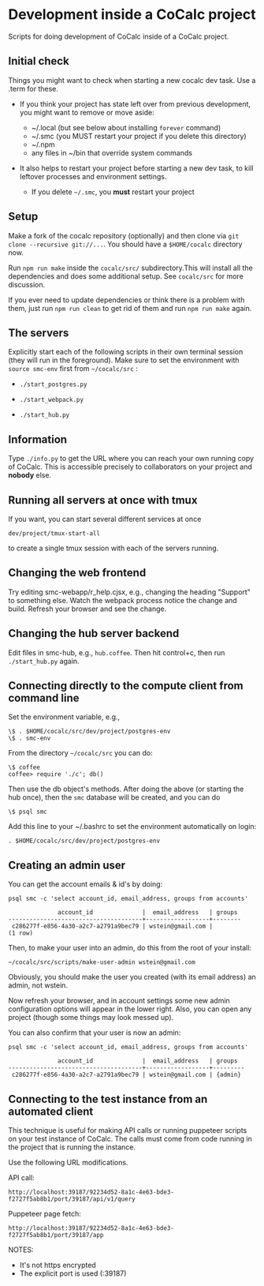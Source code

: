 # Development inside a CoCalc project

Scripts for doing development of CoCalc inside of a CoCalc project.

## Initial check

Things you might want to check when starting a new cocalc dev task. Use a .term for these.

- If you think your project has state left over from previous development, you might want to remove or move aside:
  - ~/.local (but see below about installing `forever` command)
  - ~/.smc (you MUST restart your project if you delete this directory)
  - ~/.npm
  - any files in ~/bin that override system commands

- It also helps to restart your project before starting a new dev task, to kill leftover processes and environment settings.
  - If you delete `~/.smc`, you **must** restart your project

## Setup

Make a fork of the cocalc repository (optionally) and then clone via `git clone --recursive git://...`.
You should have a `$HOME/cocalc` directory now.

Run `npm run make` inside the `cocalc/src/` subdirectory.This will install all the dependencies and does some additional setup. See `cocalc/src` for more discussion.

If you ever need to update dependencies or think there is a problem with them,
just run `npm run clean` to get rid of them and run `npm run make` again.

## The servers

Explicitly start each of the following scripts in their own terminal session (they will run in the foreground).  Make sure to set the environment with `source smc-env` first from `~/cocalc/src` :

- `./start_postgres.py`

- `./start_webpack.py`

- `./start_hub.py`

## Information

Type `./info.py` to get the URL where you can reach your own running copy of CoCalc.  This is accessible precisely to collaborators on your project and **nobody** else.

## Running all servers at once with tmux

If you want, you can start several different services at once

    dev/project/tmux-start-all

to create a single tmux session with each of the servers running.

## Changing the web frontend

Try editing smc-webapp/r_help.cjsx, e.g., changing the heading "Support" to something else.  Watch the webpack process notice the change and build.   Refresh your browser and see the change.

## Changing the hub server backend

Edit files in smc-hub, e.g., `hub.coffee`.  Then hit control+c, then run `./start_hub.py` again.  

## Connecting directly to the compute client from command line

Set the environment variable, e.g.,

    \$ . $HOME/cocalc/src/dev/project/postgres-env
    \$ . smc-env

From the directory `~/cocalc/src` you can do:

    \$ coffee
    coffee> require './c'; db()

Then use the db object's methods.  After doing the above (or starting the hub once), then the `smc` database will be created, and you can do

    \$ psql smc

Add this line to your ~/.bashrc to set the environment automatically on login:

    . $HOME/cocalc/src/dev/project/postgres-env

## Creating an admin user

You can get the account emails & id's by doing:

    psql smc -c 'select account_id, email_address, groups from accounts'

                  account_id              |  email_address   | groups
    --------------------------------------+------------------+--------
     c286277f-e856-4a30-a2c7-a2791a9bec79 | wstein@gmail.com |
    (1 row)

Then, to make your user into an admin, do this from the root of your install:

    ~/cocalc/src/scripts/make-user-admin wstein@gmail.com

Obviously, you should make the user you created (with its email address) an admin, not wstein.

Now refresh your browser, and in account settings some new admin configuration options will appear in the lower right.  Also, you can open any project (though some things may look messed up).

You can also confirm that your user is now an admin:

    psql smc -c 'select account_id, email_address, groups from accounts'

                  account_id              |  email_address   | groups
    --------------------------------------+------------------+---------
     c286277f-e856-4a30-a2c7-a2791a9bec79 | wstein@gmail.com | {admin}

## Connecting to the test instance from an automated client

This technique is useful for making API calls or running puppeteer scripts on your test instance of CoCalc. The calls must come from code running in the project that is running the instance.

Use the following URL modifications.

API call:

    http://localhost:39187/92234d52-8a1c-4e63-bde3-f2727f5ab8b1/port/39187/api/v1/query

Puppeteer page fetch:

    http://localhost:39187/92234d52-8a1c-4e63-bde3-f2727f5ab8b1/port/39187/app

NOTES:

- It's not https encrypted
- The explicit port is used (:39187)
